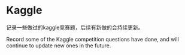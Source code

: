 # Kaggle

记录一些做过的kaggle竞赛题，后续有新做的会持续更新。

Record some of the Kaggle competition questions have done, and will continue to update new ones in the future.
